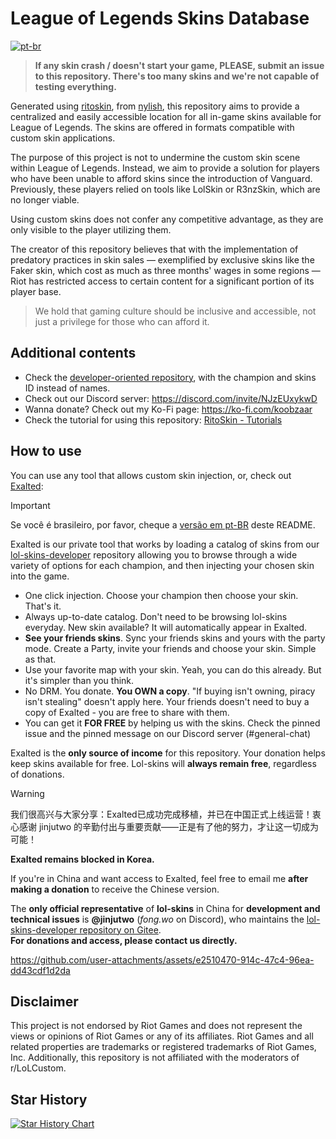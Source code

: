 # League of Legends Skins Database

[![pt-br](https://img.shields.io/badge/lang-pt--br-green.svg)](https://github.com/koobzaar/lol-skins/blob/master/README.pt-br.md)

> **If any skin crash / doesn't start your game, PLEASE, submit an issue to this repository. There's too many skins and we're not capable of testing everything.**

Generated using [ritoskin](https://github.com/nylish/ritoskin), from [nylish](https://github.com/nylish), this repository aims to provide a centralized and easily accessible location for all in-game skins available for League of Legends. The skins are offered in formats compatible with custom skin applications.

The purpose of this project is not to undermine the custom skin scene within League of Legends. Instead, we aim to provide a solution for players who have been unable to afford skins since the introduction of Vanguard. Previously, these players relied on tools like LolSkin or R3nzSkin, which are no longer viable.

Using custom skins does not confer any competitive advantage, as they are only visible to the player utilizing them.

The creator of this repository believes that with the implementation of predatory practices in skin sales — exemplified by exclusive skins like the Faker skin, which cost as much as three months' wages in some regions — Riot has restricted access to certain content for a significant portion of its player base.

> We hold that gaming culture should be inclusive and accessible, not just a privilege for those who can afford it.

## Additional contents

- Check the [developer-oriented repository](https://github.com/koobzaar/lol-skins-developer), with the champion and skins ID instead of names.
- Check out our Discord server: https://discord.com/invite/NJzEUxykwD
- Wanna donate? Check out my Ko-Fi page: https://ko-fi.com/koobzaar
- Check the tutorial for using this repository: [RitoSkin - Tutorials](https://www.youtube.com/playlist?list=PLmfRqBUHwQjJKuxoVOiocEoJPi8SnJSRG)

## How to use

You can use any tool that allows custom skin injection, or, check out [Exalted](https://ko-fi.com/koobzaar):


> [!IMPORTANT]
> Se você é brasileiro, por favor, cheque a [versão em pt-BR](https://github.com/koobzaar/lol-skins/blob/master/README.pt-br.md) deste README.


Exalted is our private tool that works by loading a catalog of skins from our [lol-skins-developer](https://github.com/koobzaar/lol-skins-developer) repository allowing you to browse through a wide variety of options for each champion, and then injecting your chosen skin into the game.

- One click injection. Choose your champion then choose your skin. That's it.
- Always up-to-date catalog. Don't need to be browsing lol-skins everyday. New skin available? It will automatically appear in Exalted.
- **See your friends skins**. Sync your friends skins and yours with the party mode. Create a Party, invite your friends and choose your skin. Simple as that.
- Use your favorite map with your skin. Yeah, you can do this already. But it's simpler than you think.
- No DRM. You donate. **You OWN a copy**. "If buying isn't owning, piracy isn't stealing" doesn't apply here. Your friends doesn't need to buy a copy of Exalted - you are free to share with them.
- You can get it **FOR FREE** by helping us with the skins. Check the pinned issue and the pinned message on our Discord server (#general-chat)

Exalted is the **only source of income** for this repository. Your donation helps keep skins available for free. Lol-skins will **always remain free**, regardless of donations.

> [!WARNING]  
> 我们很高兴与大家分享：Exalted已成功完成移植，并已在中国正式上线运营！衷心感谢 jinjutwo 的辛勤付出与重要贡献——正是有了他的努力，才让这一切成为可能！
>  
> **Exalted remains blocked in Korea.**  
>  
> If you're in China and want access to Exalted, feel free to email me **after making a donation** to receive the Chinese version.  
>  
> The **only official representative** of **lol-skins** in China for **development and technical issues** is **@jinjutwo** (*fong.wo* on Discord), who maintains the [lol-skins-developer repository on Gitee](https://gitee.com/jinjutwo/lol-skins-developer).  
> **For donations and access, please contact us directly.**  

https://github.com/user-attachments/assets/e2510470-914c-47c4-96ea-dd43cdf1d2da





## Disclaimer

This project is not endorsed by Riot Games and does not represent the views or opinions of Riot Games or any of its affiliates. Riot Games and all related properties are trademarks or registered trademarks of Riot Games, Inc. Additionally, this repository is not affiliated with the moderators of r/LoLCustom.

## Star History

<a href="https://star-history.com/#koobzaar/lol-skins&Date">
 <picture>
   <source media="(prefers-color-scheme: dark)" srcset="https://api.star-history.com/svg?repos=koobzaar/lol-skins&type=Date&theme=dark" />
   <source media="(prefers-color-scheme: light)" srcset="https://api.star-history.com/svg?repos=koobzaar/lol-skins&type=Date" />
   <img alt="Star History Chart" src="https://api.star-history.com/svg?repos=koobzaar/lol-skins&type=Date" />
 </picture>
</a>
